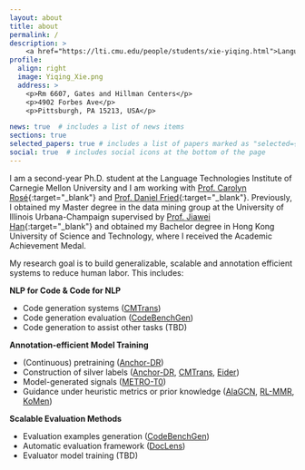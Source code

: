 ```yaml
---
layout: about
title: about
permalink: /
description: >
    <a href="https://lti.cmu.edu/people/students/xie-yiqing.html">Language Technologies Institute, CMU</a>. <a href="mailto:yiqingxi@andrew.cmu.edu?subject=Hi">yiqingxi@andrew.cmu.edu</a>
profile:
  align: right
  image: Yiqing_Xie.png
  address: >
    <p>Rm 6607, Gates and Hillman Centers</p>
    <p>4902 Forbes Ave</p>
    <p>Pittsburgh, PA 15213, USA</p>

news: true  # includes a list of news items
sections: true
selected_papers: true # includes a list of papers marked as "selected={true}"
social: true  # includes social icons at the bottom of the page
---
```


I am a second-year Ph.D. student at the Language Technologies Institute of Carnegie Mellon University and I am working with [Prof. Carolyn Rosé](https://www.cs.cmu.edu/~cprose){:target="\_blank"} and [Prof. Daniel Fried](https://dpfried.github.io){:target="\_blank"}. Previously, I obtained my Master degree in the data mining group at the University of Illinois Urbana-Champaign supervised by [Prof. Jiawei Han](http://hanj.cs.illinois.edu){:target="\_blank"} and obtained my Bachelor degree in Hong Kong University of Science and Technology, where I received the Academic Achievement Medal.

My research goal is to build generalizable, scalable and annotation efficient systems to reduce human labor. This includes:

**NLP for Code & Code for NLP**
  * Code generation systems ([CMTrans](https://arxiv.org/abs/2311.00317))
  * Code generation evaluation ([CodeBenchGen](https://arxiv.org/abs/2404.00566))
  * Code generation to assist other tasks (TBD)

<!-- &NewLine; -->

**Annotation-efficient Model Training**
  * (Continuous) pretraining ([Anchor-DR](https://arxiv.org/abs/2305.05834))
  * Construction of silver labels ([Anchor-DR](https://arxiv.org/abs/2305.05834), [CMTrans](https://arxiv.org/abs/2311.00317), [Eider](https://arxiv.org/abs/2106.08657))
  * Model-generated signals ([METRO-T0](https://arxiv.org/abs/2305.12567))
  * Guidance under heuristic metrics or prior knowledge ([AlaGCN](https://www.cs.emory.edu/~jyang71/files/alagnn.pdf), [RL-MMR](https://arxiv.org/abs/2010.00117), [KoMen](https://www.cs.emory.edu/~jyang71/files/komen.pdf))

**Scalable Evaluation Methods**
  * Evaluation examples generation ([CodeBenchGen](https://arxiv.org/abs/2404.00566))
  * Automatic evaluation framework ([DocLens](https://arxiv.org/abs/2311.09581))
  * Evaluator model training (TBD)